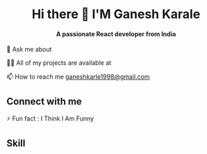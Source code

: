 <h1 align="center">  Hi there 👋 I'M Ganesh Karale</h1>
<h4 align="center">A passionate React developer from India</h4>
<p>💬 Ask me about</p>
<p>👨‍💻 All of my projects are available at
</p>
<p>📫 How to reach me <a href="">ganeshkarle1998@gmail.com</a></p>
<h2>Connect with me</h2>
<p>⚡ Fun fact : I Think I Am Funny</p>

<h2>Skill</h2>


<!--
**Ganesh15212/Ganesh15212** is a ✨ _special_ ✨ repository because its `README.md` (this file) appears on your GitHub profile.

Here are some ideas to get you started:

- 
-<h5> 💬 Ask me about</h5> 

I'm a passionate software developer with a keen interest in web development and open-source projects.
- 📫 How to reach me: ...
- 😄 Pronouns: ...
- ⚡ Fun fact: ...
-->
